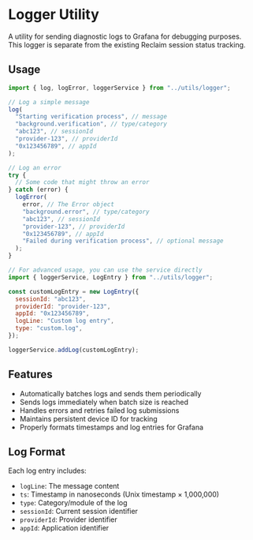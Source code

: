 # Logger Utility

A utility for sending diagnostic logs to Grafana for debugging purposes. This logger is separate from the existing Reclaim session status tracking.

## Usage

```javascript
import { log, logError, loggerService } from "../utils/logger";

// Log a simple message
log(
  "Starting verification process", // message
  "background.verification", // type/category
  "abc123", // sessionId
  "provider-123", // providerId
  "0x123456789", // appId
);

// Log an error
try {
  // Some code that might throw an error
} catch (error) {
  logError(
    error, // The Error object
    "background.error", // type/category
    "abc123", // sessionId
    "provider-123", // providerId
    "0x123456789", // appId
    "Failed during verification process", // optional message
  );
}

// For advanced usage, you can use the service directly
import { loggerService, LogEntry } from "../utils/logger";

const customLogEntry = new LogEntry({
  sessionId: "abc123",
  providerId: "provider-123",
  appId: "0x123456789",
  logLine: "Custom log entry",
  type: "custom.log",
});

loggerService.addLog(customLogEntry);
```

## Features

- Automatically batches logs and sends them periodically
- Sends logs immediately when batch size is reached
- Handles errors and retries failed log submissions
- Maintains persistent device ID for tracking
- Properly formats timestamps and log entries for Grafana

## Log Format

Each log entry includes:

- `logLine`: The message content
- `ts`: Timestamp in nanoseconds (Unix timestamp × 1,000,000)
- `type`: Category/module of the log
- `sessionId`: Current session identifier
- `providerId`: Provider identifier
- `appId`: Application identifier
